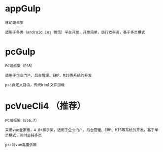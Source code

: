 # appGulp
	
	移动端框架

	适用于各类（android ios 微信）平台开发，开发简单，运行效率高，基于多页模式
	
# pcGulp
	
	PC端框架（ES5）

	适用于企业门户、后台管理、ERP、MIS等系统的开发

	ps:自定义路由，传统html文件加载

# pcVueCli4 （推荐）

	PC端框架（ES6,7）

	采用vue全家桶，4.0+脚手架，适用于企业门户、后台管理、ERP、MIS等系统的开发，基于单页模式，同时支持多页

	ps:对vue高度依赖
